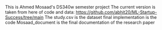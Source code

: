 This is Ahmed Mosaad's DS340w semester project
The current version is taken from here of code and data:
https://github.com/abhit20/ML-Startup-Success/tree/main
The study.csv is the dataset 
final implementation is the code
Mosaad_document is the final documentation of the research paper
